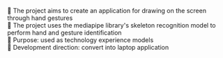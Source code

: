 🚀 The project aims to create an application for drawing on the screen through hand gestures                               
🚀 The project uses the mediapipe library's skeleton recognition model to perform hand and gesture identification                             
🚀 Purpose: used as technology experience models                                 
🚀 Development direction: convert into laptop application
